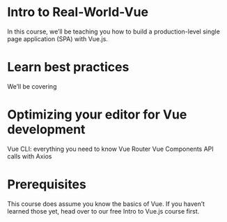 # Intro to Real-World-Vue
In this course, we’ll be teaching you how to build a production-level single page application (SPA) with Vue.js.

# Learn best practices
We’ll be covering

# Optimizing your editor for Vue development
Vue CLI: everything you need to know
Vue Router
Vue Components
API calls with Axios

# Prerequisites
This course does assume you know the basics of Vue. If you haven’t learned those yet, head over to our free Intro to Vue.js course first.